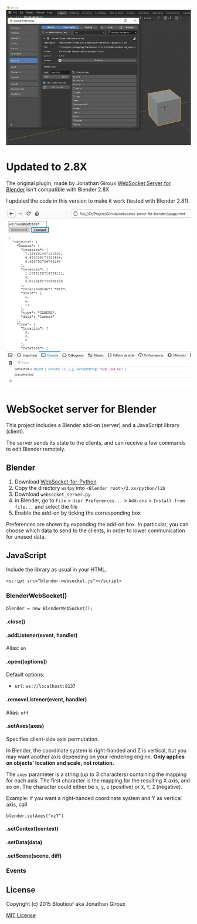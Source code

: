 ![Addon Screenshot](./addon.jpg "")

# Updated to 2.8X
The original plugin, made by Jonathan Giroux [WebSocket Server for Blender](https://github.com/KoltesDigital/websocket-server-for-blender) isn't compatible with Blender 2.8X

I updated the code in this version to make it work (tested with Blender 2.81).

![Demo screenshot](./usage.jpg "")

# WebSocket server for Blender

This project includes a Blender add-on (server) and a JavaScript library (client).

The server sends its state to the clients, and can receive a few commands to edit Blender remotely.

## Blender

1. Download [WebSocket-for-Python](https://github.com/Lawouach/WebSocket-for-Python/archive/master.zip)
2. Copy the directory `ws4py` into `<Blender root>/2.xx/python/lib`
3. Download `websocket_server.py`
4. in Blender, go to `File` > `User Preferences...` > `Add-ons` > `Install from file...` and select the file
5. Enable the add-on by ticking the corresponding box

Preferences are shown by expanding the add-on box. In particular, you can choose which data to send to the clients, in order to lower communication for unused data.

## JavaScript

Include the library as usual in your HTML.

	<script src="blender-websocket.js"></script>

### BlenderWebSocket()

	blender = new BlenderWebSocket();

#### .close()

#### .addListener(event, handler)

Alias: `on`

#### .open([options])

Default options:

* `url`: `ws://localhost:8137`

#### .removeListener(event, handler)

Alias: `off`

#### .setAxes(axes)

Specifies client-side axis permutation.

In Blender, the coordinate system is right-handed and Z is vertical, but you may want another axis depending on your rendering engine. **Only applies on objects' location and scale, not rotation.**

The `axes` parameter is a string (up to 3 characters) containing the mapping for each axis. The first character is the mapping for the resulting X axis, and so on. The character could either be `x`, `y`, `z` (positive) or `X`, `Y`, `Z` (negative).

Example: if you want a right-handed coordinate system and Y as vertical axis, call

	blender.setAxes("xzY")

#### .setContext(context)

#### .setData(data)

#### .setScene(scene, diff)

### Events

## License

Copyright (c) 2015 Bloutiouf aka Jonathan Giroux

[MIT License](http://opensource.org/licenses/MIT)
